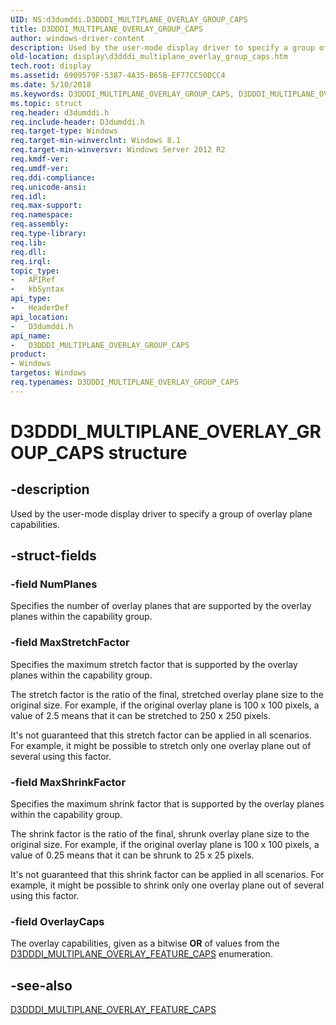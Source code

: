 ```yaml
---
UID: NS:d3dumddi.D3DDDI_MULTIPLANE_OVERLAY_GROUP_CAPS
title: D3DDDI_MULTIPLANE_OVERLAY_GROUP_CAPS
author: windows-driver-content
description: Used by the user-mode display driver to specify a group of overlay plane capabilities.
old-location: display\d3dddi_multiplane_overlay_group_caps.htm
tech.root: display
ms.assetid: 6909579F-5387-4A35-B65B-EF77CC50DCC4
ms.date: 5/10/2018
ms.keywords: D3DDDI_MULTIPLANE_OVERLAY_GROUP_CAPS, D3DDDI_MULTIPLANE_OVERLAY_GROUP_CAPS structure [Display Devices], d3dumddi/D3DDDI_MULTIPLANE_OVERLAY_GROUP_CAPS, display.d3dddi_multiplane_overlay_group_caps
ms.topic: struct
req.header: d3dumddi.h
req.include-header: D3dumddi.h
req.target-type: Windows
req.target-min-winverclnt: Windows 8.1
req.target-min-winversvr: Windows Server 2012 R2
req.kmdf-ver: 
req.umdf-ver: 
req.ddi-compliance: 
req.unicode-ansi: 
req.idl: 
req.max-support: 
req.namespace: 
req.assembly: 
req.type-library: 
req.lib: 
req.dll: 
req.irql: 
topic_type:
-	APIRef
-	kbSyntax
api_type:
-	HeaderDef
api_location:
-	D3dumddi.h
api_name:
-	D3DDDI_MULTIPLANE_OVERLAY_GROUP_CAPS
product:
- Windows
targetos: Windows
req.typenames: D3DDDI_MULTIPLANE_OVERLAY_GROUP_CAPS
---
```


# D3DDDI_MULTIPLANE_OVERLAY_GROUP_CAPS structure


## -description


Used by the user-mode display driver to specify a group of overlay plane capabilities.


## -struct-fields




### -field NumPlanes

Specifies the number of overlay planes that are supported by the overlay planes within the capability group.


### -field MaxStretchFactor

Specifies the maximum stretch factor that is supported by the overlay planes within the capability group.

The stretch factor is the ratio of the final, stretched overlay plane size to the original size. For example, if the original overlay plane is 100 x 100 pixels, a value of 2.5 means that it can be stretched to 250 x 250 pixels.

It's not guaranteed that this stretch factor can be applied in all scenarios. For example, it might be possible to stretch only one overlay plane out of several using this factor.


### -field MaxShrinkFactor

Specifies the maximum shrink factor that is supported by the overlay planes within the capability group.

The shrink factor is the ratio of the final, shrunk overlay plane size to the original size. For example, if the original overlay plane is 100 x 100 pixels, a value of 0.25 means that it can be shrunk to 25 x 25 pixels.

It's not guaranteed that this shrink factor can be applied in all scenarios. For example, it might be possible to shrink only one overlay plane out of several using this factor.


### -field OverlayCaps

The overlay capabilities, given as a bitwise <b>OR</b> of values from the <a href="https://msdn.microsoft.com/library/windows/hardware/hh780237">D3DDDI_MULTIPLANE_OVERLAY_FEATURE_CAPS</a> enumeration.


## -see-also




<a href="https://msdn.microsoft.com/library/windows/hardware/hh780237">D3DDDI_MULTIPLANE_OVERLAY_FEATURE_CAPS</a>
 

 

